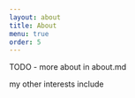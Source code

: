```yaml
---
layout: about
title: About
menu: true
order: 5
---
```


TODO - more about in about.md

my other interests include